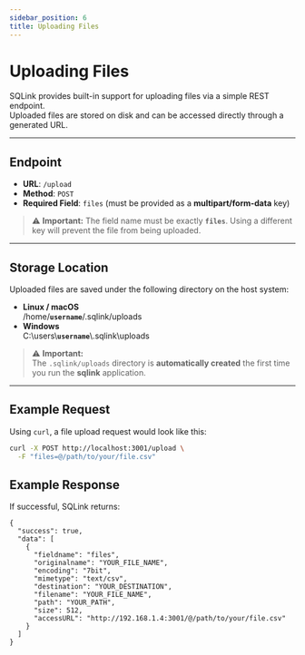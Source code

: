```yaml
---
sidebar_position: 6
title: Uploading Files
---
```


# Uploading Files

SQLink provides built-in support for uploading files via a simple REST endpoint.  
Uploaded files are stored on disk and can be accessed directly through a generated URL.

---

## Endpoint

- **URL**: `/upload`  
- **Method**: `POST`  
- **Required Field**: `files` (must be provided as a **multipart/form-data** key)  

> ⚠️ **Important:** The field name must be exactly **`files`**. Using a different key will prevent the file from being uploaded.

---

## Storage Location

Uploaded files are saved under the following directory on the host system:

- **Linux / macOS**  
/home/**`username`**/.sqlink/uploads
- **Windows**  
C:\users\\**`username`**\\.sqlink\uploads

> ⚠️ **Important:**  
> The `.sqlink/uploads` directory is **automatically created** the first time you run the **sqlink** application.


---

## Example Request

Using `curl`, a file upload request would look like this:

```bash
curl -X POST http://localhost:3001/upload \
  -F "files=@/path/to/your/file.csv"
```


## Example Response

If successful, SQLink returns:

```
{
  "success": true,
  "data": [
    {
      "fieldname": "files",
      "originalname": "YOUR_FILE_NAME",
      "encoding": "7bit",
      "mimetype": "text/csv",
      "destination": "YOUR_DESTINATION",
      "filename": "YOUR_FILE_NAME",
      "path": "YOUR_PATH",
      "size": 512,
      "accessURL": "http://192.168.1.4:3001/@/path/to/your/file.csv"
    }
  ]
}

```


